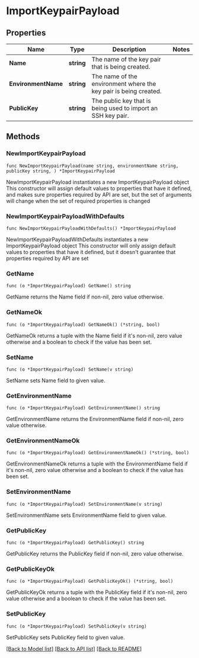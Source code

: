 # ImportKeypairPayload

## Properties

Name | Type | Description | Notes
------------ | ------------- | ------------- | -------------
**Name** | **string** | The name of the key pair that is being created. | 
**EnvironmentName** | **string** | The name of the environment where the key pair is being created. | 
**PublicKey** | **string** | The public key that is being used to import an SSH key pair. | 

## Methods

### NewImportKeypairPayload

`func NewImportKeypairPayload(name string, environmentName string, publicKey string, ) *ImportKeypairPayload`

NewImportKeypairPayload instantiates a new ImportKeypairPayload object
This constructor will assign default values to properties that have it defined,
and makes sure properties required by API are set, but the set of arguments
will change when the set of required properties is changed

### NewImportKeypairPayloadWithDefaults

`func NewImportKeypairPayloadWithDefaults() *ImportKeypairPayload`

NewImportKeypairPayloadWithDefaults instantiates a new ImportKeypairPayload object
This constructor will only assign default values to properties that have it defined,
but it doesn't guarantee that properties required by API are set

### GetName

`func (o *ImportKeypairPayload) GetName() string`

GetName returns the Name field if non-nil, zero value otherwise.

### GetNameOk

`func (o *ImportKeypairPayload) GetNameOk() (*string, bool)`

GetNameOk returns a tuple with the Name field if it's non-nil, zero value otherwise
and a boolean to check if the value has been set.

### SetName

`func (o *ImportKeypairPayload) SetName(v string)`

SetName sets Name field to given value.


### GetEnvironmentName

`func (o *ImportKeypairPayload) GetEnvironmentName() string`

GetEnvironmentName returns the EnvironmentName field if non-nil, zero value otherwise.

### GetEnvironmentNameOk

`func (o *ImportKeypairPayload) GetEnvironmentNameOk() (*string, bool)`

GetEnvironmentNameOk returns a tuple with the EnvironmentName field if it's non-nil, zero value otherwise
and a boolean to check if the value has been set.

### SetEnvironmentName

`func (o *ImportKeypairPayload) SetEnvironmentName(v string)`

SetEnvironmentName sets EnvironmentName field to given value.


### GetPublicKey

`func (o *ImportKeypairPayload) GetPublicKey() string`

GetPublicKey returns the PublicKey field if non-nil, zero value otherwise.

### GetPublicKeyOk

`func (o *ImportKeypairPayload) GetPublicKeyOk() (*string, bool)`

GetPublicKeyOk returns a tuple with the PublicKey field if it's non-nil, zero value otherwise
and a boolean to check if the value has been set.

### SetPublicKey

`func (o *ImportKeypairPayload) SetPublicKey(v string)`

SetPublicKey sets PublicKey field to given value.



[[Back to Model list]](../README.md#documentation-for-models) [[Back to API list]](../README.md#documentation-for-api-endpoints) [[Back to README]](../README.md)


